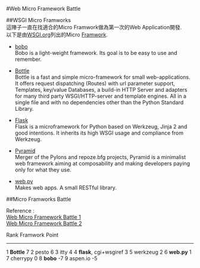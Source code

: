 #Web Micro Framework Battle  

##WSGI Micro Framworks  
這陣子一直在找適合的Micro Framwork做為第一次的Web Application開發.  
以下是由[WSGI.org][]列出的Micro [Framwork][].  

* [bobo][]  
    Bobo is a light-weight framework. Its goal is to be easy to use and remember.

* [Bottle][]  
    Bottle is a fast and simple micro-framework for small web-applications. It offers request dispatching (Routes) with url parameter support, Templates, key/value Databases, a build-in HTTP Server and adapters for many third party WSGI/HTTP-server and template engines. All in a single file and with no dependencies other than the Python Standard Library.

* [Flask][]  
    Flask is a microframework for Python based on Werkzeug, Jinja 2 and good intentions.
    It inherits its high WSGI usage and compliance from Werkzeug.

* [Pyramid][]  
    Merger of the Pylons and repoze.bfg projects, Pyramid is a minimalist web framework aiming at composability and making developers paying only for what they use.
    
* [web.py][]  
    Makes web apps. A small RESTful library.  

##Micro Framworks Battle  

Reference :   
[Web Micro Framework Battle 1](http://www.slideshare.net/r1chardj0n3s/web-microframework-battle)  
[Web Micro Framework Battle 2](https://pydanny-event-notes.readthedocs.org/en/latest/PyconAU2011/web_micro_framework_battle.html)  


Rank     Framwork               Point  
----- ----------------------- ---------
1     **Bottle**              7
2     pesto                   6
3     itty                    4
4     **flask**, cgi+wsgiref  3
5     werkzeug                2
6     **web.py**              1
7     cherrypy                0
8     **bobo**                -7
9     aspen.io                -5



[WSGI.org]: http://wsgi.readthedocs.org/en/latest/index.html  
[Framwork]: http://wsgi.readthedocs.org/en/latest/frameworks.html  
[bobo]: http://bobo.digicool.com/  
[Bottle]: http://bottle.paws.de/  
[Flask]: http://flask.pocoo.org/  
[Pyramid]: https://www.pylonsproject.org/projects/pyramid/about  
[web.py]: http://webpy.org/  


